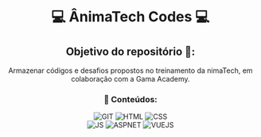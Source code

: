 <div align="center">
  <h1>💻 ÂnimaTech Codes 💻</h1>
  <h2>Objetivo do repositório 🎯:</h2>
  <p>Armazenar códigos e desafios propostos no treinamento da  nimaTech, em colaboração com a Gama Academy.</p>

  <h3>🚀 Conteúdos: </h3>
  <div align="center">
    <img alt="GIT" src="https://img.shields.io/badge/git%20-F05032?style=for-the-badge&logo=git&logoColor=white"/>
    <img alt="HTML" src="https://img.shields.io/badge/html5%20-F57501?style=for-the-badge&logo=html5&color=darkorange&logoColor=white"/>
    <img alt="CSS" src="https://img.shields.io/badge/css3%20-0794E6?style=for-the-badge&logo=css3&logoColor=white"/>
  </div>
  <div align="center">
    <img alt="JS" src="https://img.shields.io/badge/javascript%20-F7DF1E?style=for-the-badge&logo=javascript&logoColor=gray"/>
    <img alt="ASPNET" src="https://img.shields.io/badge/asp.net%20-12358a?style=for-the-badge&logo=csharp&logoColor=white"/>
    <img alt="VUEJS" src="https://img.shields.io/badge/vue.js%20-4FC08D?style=for-the-badge&logo=vue.js&logoColor=white"/>
  </div>
</div>
